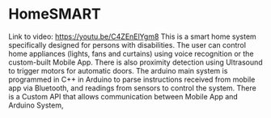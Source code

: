 # HomeSMART
Link to video: https://youtu.be/C4ZEnElYgm8
This is a smart home system specifically designed for persons with disabilities. The user can control home appliances (lights, fans and curtains) using voice recognition or the custom-built Mobile App. There is also proximity detection using Ultrasound to trigger motors for automatic doors. The arduino main system is programmed in C++ in Arduino to parse instructions received from mobile app via Bluetooth, and readings from sensors to control the system. There is a Custom API that allows communication between Mobile App and Arduino System,
